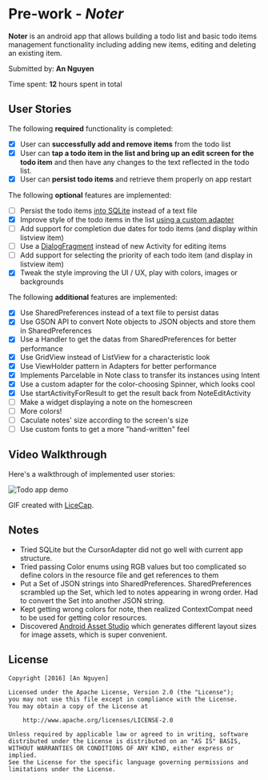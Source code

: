 # Pre-work - *Noter*

**Noter** is an android app that allows building a todo list and basic todo items management functionality including adding new items, editing and deleting an existing item.

Submitted by: **An Nguyen**

Time spent: **12** hours spent in total

## User Stories

The following **required** functionality is completed:

* [X] User can **successfully add and remove items** from the todo list
* [X] User can **tap a todo item in the list and bring up an edit screen for the todo item** and then have any changes to the text reflected in the todo list.
* [X] User can **persist todo items** and retrieve them properly on app restart

The following **optional** features are implemented:

* [ ] Persist the todo items [into SQLite](http://guides.codepath.com/android/Persisting-Data-to-the-Device#sqlite) instead of a text file
* [X] Improve style of the todo items in the list [using a custom adapter](http://guides.codepath.com/android/Using-an-ArrayAdapter-with-ListView)
* [ ] Add support for completion due dates for todo items (and display within listview item)
* [ ] Use a [DialogFragment](http://guides.codepath.com/android/Using-DialogFragment) instead of new Activity for editing items
* [ ] Add support for selecting the priority of each todo item (and display in listview item)
* [X] Tweak the style improving the UI / UX, play with colors, images or backgrounds

The following **additional** features are implemented:

* [X] Use SharedPreferences instead of a text file to persist datas
* [X] Use GSON API to convert Note objects to JSON objects and store them in SharedPreferences
* [X] Use a Handler to get the datas from SharedPreferences for better performance
* [X] Use GridView instead of ListView for a characteristic look
* [X] Use ViewHolder pattern in Adapters for better performance
* [X] Implements Parcelable in Note class to transfer its instances using Intent
* [X] Use a custom adapter for the color-choosing Spinner, which looks cool
* [X] Use startActivityForResult to get the result back from NoteEditActivity
* [ ] Make a widget displaying a note on the homescreen
* [ ] More colors!
* [ ] Caculate notes' size according to the screen's size
* [ ] Use custom fonts to get a more "hand-written" feel

## Video Walkthrough 

Here's a walkthrough of implemented user stories:

<img src='http://i.imgur.com/Puwfiqy.mp4' title='Noter demo' width='' alt='Todo app demo' />

GIF created with [LiceCap](http://www.cockos.com/licecap/).

## Notes

* Tried SQLite but the CursorAdapter did not go well with current app structure.
* Tried passing Color enums using RGB values but too complicated so define colors in the resource file and get references to them
* Put a Set of JSON strings into SharedPreferences. SharedPreferences scrambled up the Set, which led to notes appearing in wrong order. Had to convert the Set into another JSON string.
* Kept getting wrong colors for note, then realized ContextCompat need to be used for getting color resources.
* Discovered [Android Asset Studio](http://romannurik.github.io/AndroidAssetStudio/index.html) which generates different layout sizes for image assets, which is super convenient.

## License

    Copyright [2016] [An Nguyen]

    Licensed under the Apache License, Version 2.0 (the "License");
    you may not use this file except in compliance with the License.
    You may obtain a copy of the License at

        http://www.apache.org/licenses/LICENSE-2.0

    Unless required by applicable law or agreed to in writing, software
    distributed under the License is distributed on an "AS IS" BASIS,
    WITHOUT WARRANTIES OR CONDITIONS OF ANY KIND, either express or implied.
    See the License for the specific language governing permissions and
    limitations under the License.